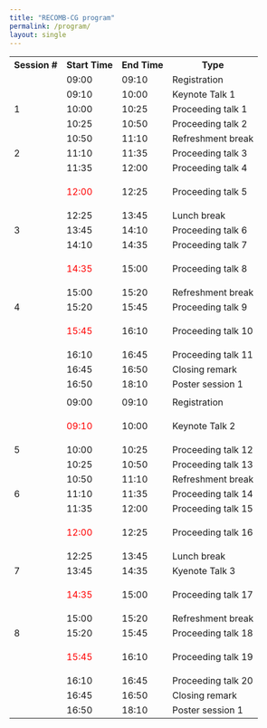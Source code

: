 ```yaml
---
title: "RECOMB-CG program"
permalink: /program/
layout: single
---
```


<table>
      <tr>
          <th>Session #</th>
          <th>Start Time</th>
          <th>End Time</th>
          <th>Type</th>
      </tr>
      <tr>
          <td> </td>
          <td>09:00</td>
          <td>09:10</td>
          <td>Registration</td>
      </tr>
      <tr>
        <td> </td>
        <td>09:10</td>
        <td>10:00</td>
        <td>Keynote Talk 1</td>
      </tr>
      <tr>
          <td>1</td>
          <td>10:00</td>
          <td>10:25</td>
          <td>Proceeding talk 1</td>
      </tr>
      <tr>
          <td></td>
          <td>10:25</td>
          <td>10:50</td>
          <td>Proceeding talk 2</td>
      </tr>
      <tr>
          <td></td>
          <td>10:50</td>
          <td>11:10</td>
          <td>Refreshment break</td>
      </tr>
      <tr>
          <td>2</td>
          <td>11:10</td>
          <td>11:35</td>
          <td>Proceeding talk 3</td>
      </tr>
      <tr>
        <td></td>
        <td>11:35</td>
        <td>12:00</td>
        <td>Proceeding talk 4</td>
    </tr>
    <tr>
        <td></td>
        <td><p style="color: red;">12:00</p></td>
        <td>12:25</td>
        <td>Proceeding talk 5</td>
    </tr>
    <tr>
        <td></td>
        <td>12:25</td>
        <td>13:45</td>
        <td>Lunch break</td>
    </tr>
    <tr>
        <td>3</td>
        <td>13:45</td>
        <td>14:10</td>
        <td>Proceeding talk 6</td>
    </tr>
    <tr>
        <td></td>
        <td>14:10</td>
        <td>14:35</td>
        <td>Proceeding talk 7</td>
    </tr>
    <tr>
        <td></td>
        <td><p style="color: red;">14:35</p></td>
        <td>15:00</td>
        <td>Proceeding talk 8</td>
    </tr>
    <tr>
        <td></td>
        <td>15:00</td>
        <td>15:20</td>
        <td>Refreshment break</td>
    </tr>
    <tr>
        <td>4</td>
        <td>15:20</td>
        <td>15:45</td>
        <td>Proceeding talk 9</td>
    </tr>
    <tr>
        <td></td>
        <td><p style="color: red;">15:45</p></td>
        <td>16:10</td>
        <td>Proceeding talk 10</td>
    </tr>
    <tr>
        <td></td>
        <td>16:10</td>
        <td>16:45</td>
        <td>Proceeding talk 11</td>
    </tr>
    <tr>
        <td></td>
        <td>16:45</td>
        <td>16:50</td>
        <td>Closing remark</td>
    </tr>
    <tr>
        <td></td>
        <td>16:50</td>
        <td>18:10</td>
        <td>Poster session 1</td>
    </tr>
    <tr>
        <td></td>
        <td></td>
        <td></td>
        <td></td>
    </tr>
    <tr>
        <td></td>
        <td>09:00</td>
        <td>09:10</td>
        <td>Registration</td>
    </tr>
    <tr>
        <td></td>
        <td><p style="color: red;">09:10</p></td>
        <td>10:00</td>
        <td>Keynote Talk 2</td>
    </tr>
    <tr>
        <td>5</td>
        <td>10:00</td>
        <td>10:25</td>
        <td>Proceeding talk 12</td>
    </tr>
    <tr>
        <td></td>
        <td>10:25</td>
        <td>10:50</td>
        <td>Proceeding talk 13</td>
    </tr>
    <tr>
        <td></td>
        <td>10:50</td>
        <td>11:10</td>
        <td>Refreshment break</td>
    </tr>
    <tr>
        <td>6</td>
        <td>11:10</td>
        <td>11:35</td>
        <td>Proceeding talk 14</td>
    </tr>
    <tr>
        <td></td>
        <td>11:35</td>
        <td>12:00</td>
        <td>Proceeding talk 15</td>
    </tr>
    <tr>
        <td></td>
        <td><p style="color: red;">12:00</p></td>
        <td>12:25</td>
        <td>Proceeding talk 16</td>
    </tr>
    <tr>
        <td></td>
        <td>12:25</td>
        <td>13:45</td>
        <td>Lunch break</td>
    </tr>
    <tr>
        <td>7</td>
        <td>13:45</td>
        <td>14:35</td>
        <td>Kyenote Talk 3</td>
    </tr>
    <tr>
        <td></td>
        <td><p style="color: red;">14:35</p></td>
        <td>15:00</td>
        <td>Proceeding talk 17</td>
    </tr>
    <tr>
        <td></td>
        <td>15:00</td>
        <td>15:20</td>
        <td>Refreshment break</td>
    </tr>
    <tr>
        <td>8</td>
        <td>15:20</td>
        <td>15:45</td>
        <td>Proceeding talk 18</td>
    </tr>
    <tr>
        <td></td>
        <td><p style="color: red;">15:45</p></td>
        <td>16:10</td>
        <td>Proceeding talk 19</td>
    </tr>
    <tr>
        <td></td>
        <td>16:10</td>
        <td>16:45</td>
        <td>Proceeding talk 20</td>
    </tr>
    <tr>
        <td></td>
        <td>16:45</td>
        <td>16:50</td>
        <td>Closing remark</td>
    </tr>
    <tr>
        <td></td>
        <td>16:50</td>
        <td>18:10</td>
        <td>Poster session 1</td>
    </tr>

  </table>



